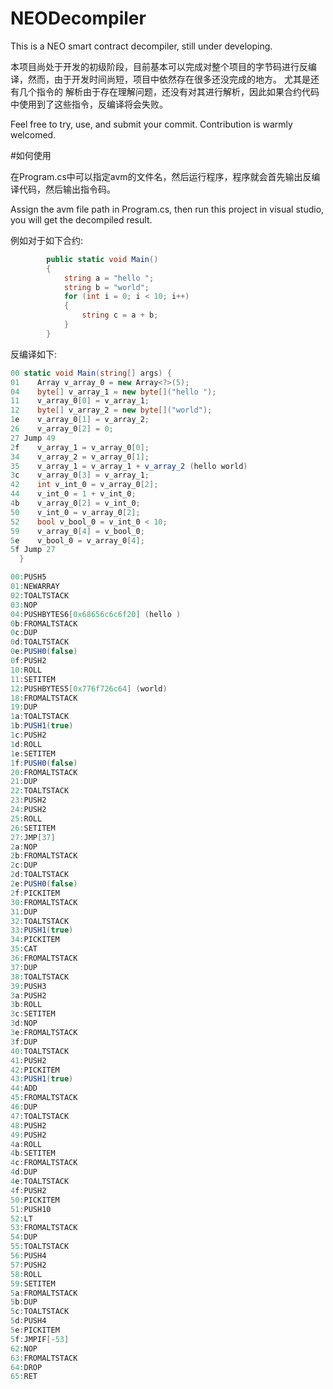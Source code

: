 # NEODecompiler
This is a NEO smart contract decompiler, still under developing.

本项目尚处于开发的初级阶段，目前基本可以完成对整个项目的字节码进行反编译，然而，由于开发时间尚短，项目中依然存在很多还没完成的地方。 尤其是还有几个指令的
解析由于存在理解问题，还没有对其进行解析，因此如果合约代码中使用到了这些指令，反编译将会失败。

Feel free to try, use, and submit your commit. Contribution is warmly welcomed.

#如何使用

在Program.cs中可以指定avm的文件名，然后运行程序，程序就会首先输出反编译代码，然后输出指令码。

Assign the avm file path in Program.cs, then run this project in visual studio, you will get the decompiled result.

例如对于如下合约:

```c#
        public static void Main()
        {
            string a = "hello ";
            string b = "world";
            for (int i = 0; i < 10; i++)
            {
                string c = a + b;
            }
        }
```

反编译如下:

```C#
00 static void Main(string[] args) {
01    Array v_array_0 = new Array<?>(5);
04    byte[] v_array_1 = new byte[]("hello ");
11    v_array_0[0] = v_array_1;
12    byte[] v_array_2 = new byte[]("world");
1e    v_array_0[1] = v_array_2;
26    v_array_0[2] = 0;
27 Jump 49
2f    v_array_1 = v_array_0[0];
34    v_array_2 = v_array_0[1];
35    v_array_1 = v_array_1 + v_array_2 (hello world)
3c    v_array_0[3] = v_array_1;
42    int v_int_0 = v_array_0[2];
44    v_int_0 = 1 + v_int_0;
4b    v_array_0[2] = v_int_0;
50    v_int_0 = v_array_0[2];
52    bool v_bool_0 = v_int_0 < 10;
59    v_array_0[4] = v_bool_0;
5e    v_bool_0 = v_array_0[4];
5f Jump 27
  }

00:PUSH5
01:NEWARRAY
02:TOALTSTACK
03:NOP
04:PUSHBYTES6[0x68656c6c6f20] (hello )
0b:FROMALTSTACK
0c:DUP
0d:TOALTSTACK
0e:PUSH0(false)
0f:PUSH2
10:ROLL
11:SETITEM
12:PUSHBYTES5[0x776f726c64] (world)
18:FROMALTSTACK
19:DUP
1a:TOALTSTACK
1b:PUSH1(true)
1c:PUSH2
1d:ROLL
1e:SETITEM
1f:PUSH0(false)
20:FROMALTSTACK
21:DUP
22:TOALTSTACK
23:PUSH2
24:PUSH2
25:ROLL
26:SETITEM
27:JMP[37]
2a:NOP
2b:FROMALTSTACK
2c:DUP
2d:TOALTSTACK
2e:PUSH0(false)
2f:PICKITEM
30:FROMALTSTACK
31:DUP
32:TOALTSTACK
33:PUSH1(true)
34:PICKITEM
35:CAT
36:FROMALTSTACK
37:DUP
38:TOALTSTACK
39:PUSH3
3a:PUSH2
3b:ROLL
3c:SETITEM
3d:NOP
3e:FROMALTSTACK
3f:DUP
40:TOALTSTACK
41:PUSH2
42:PICKITEM
43:PUSH1(true)
44:ADD
45:FROMALTSTACK
46:DUP
47:TOALTSTACK
48:PUSH2
49:PUSH2
4a:ROLL
4b:SETITEM
4c:FROMALTSTACK
4d:DUP
4e:TOALTSTACK
4f:PUSH2
50:PICKITEM
51:PUSH10
52:LT
53:FROMALTSTACK
54:DUP
55:TOALTSTACK
56:PUSH4
57:PUSH2
58:ROLL
59:SETITEM
5a:FROMALTSTACK
5b:DUP
5c:TOALTSTACK
5d:PUSH4
5e:PICKITEM
5f:JMPIF[-53]
62:NOP
63:FROMALTSTACK
64:DROP
65:RET
```
